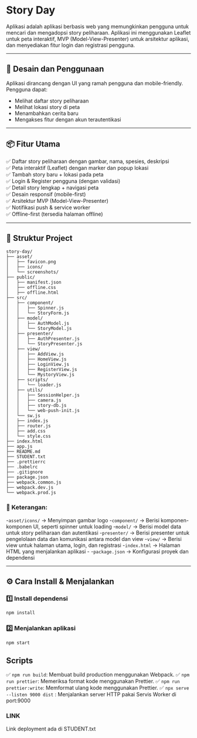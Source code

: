 # Story Day

Aplikasi adalah aplikasi berbasis web yang memungkinkan pengguna untuk mencari dan mengadopsi story peliharaan. Aplikasi ini menggunakan Leaflet untuk peta interaktif, MVP (Model-View-Presenter) untuk arsitektur aplikasi, dan menyediakan fitur login dan registrasi pengguna.

---

## 🎨 Desain dan Penggunaan

Aplikasi dirancang dengan UI yang ramah pengguna dan mobile-friendly. Pengguna dapat:

- Melihat daftar story peliharaan
- Melihat lokasi story di peta
- Menambahkan cerita baru
- Mengakses fitur dengan akun terautentikasi

---

## 📦 Fitur Utama

✅ Daftar story peliharaan dengan gambar, nama, spesies, deskripsi  
✅ Peta interaktif (Leaflet) dengan marker dan popup lokasi  
✅ Tambah story baru + lokasi pada peta  
✅ Login & Register pengguna (dengan validasi)  
✅ Detail story lengkap + navigasi peta  
✅ Desain responsif (mobile-first)  
✅ Arsitektur MVP (Model-View-Presenter)  
✅ Notifikasi push & service worker  
✅ Offline-first (tersedia halaman offline)

---

## 📂 Struktur Project

```plaintext
story-day/
├── asset/
│   ├── favicon.png
│   ├── icons/
│   └── screenshots/
├── public/
│   ├── manifest.json
│   ├── offline.css
│   ├── offline.html
├── src/
│   ├── component/
│   │   ├── Spinner.js
│   │   └── StoryForm.js
│   ├── model/
│   │   ├── AuthModel.js
│   │   └── StoryModel.js
│   ├── presenter/
│   │   ├── AuthPresenter.js
│   │   └── StoryPresenter.js
│   ├── view/
│   │   ├── AddView.js
│   │   ├── HomeView.js
│   │   ├── LoginView.js
│   │   ├── RegisterView.js
│   │   └── MystoryView.js
│   ├── scripts/
│   │   └── loader.js
│   ├── utils/
│   │   ├── SessionHelper.js
│   │   ├── camera.js
│   │   ├── story-db.js
│   │   └── web-push-init.js
│   └── sw.js
│   ├── index.js
│   ├── router.js
│   ├── add.css
│   └── style.css
├── index.html
├── app.js
├── README.md
├── STUDENT.txt
├── .prettierrc
├── .babelrc
├── .gitignore
├── package.json
├── webpack.common.js
├── webpack.dev.js
└── webpack.prod.js
```

### 📌 Keterangan:

-`asset/icons/` → Menyimpan gambar logo -`component/` → Berisi komponen-komponen UI, seperti spinner untuk loading -`model/` → Berisi model data untuk story peliharaan dan autentikasi -`presenter/` → Berisi presenter untuk pengelolaan data dan komunikasi antara model dan view -`view/` → Berisi view untuk halaman utama, login, dan registrasi -`index.html` → Halaman HTML yang menjalankan aplikasi - -`package.json` → Konfigurasi proyek dan dependensi

---

## ⚙️ Cara Install & Menjalankan

### 1️⃣ Install dependensi

```bash
npm install
```

### 2️⃣ Menjalankan aplikasi

```
npm start
```

## Scripts

✅ `npm run build`: Membuat build production menggunakan Webpack.
✅ `npm run prettier`: Memeriksa format kode menggunakan Prettier.
✅ `npm run prettier:write`: Memformat ulang kode menggunakan Prettier.
✅ `npx serve --listen 9000 dist` : Menjalankan server HTTP pakai Servis Worker di port:9000

### LINK

Link deployment ada di STUDENT.txt
